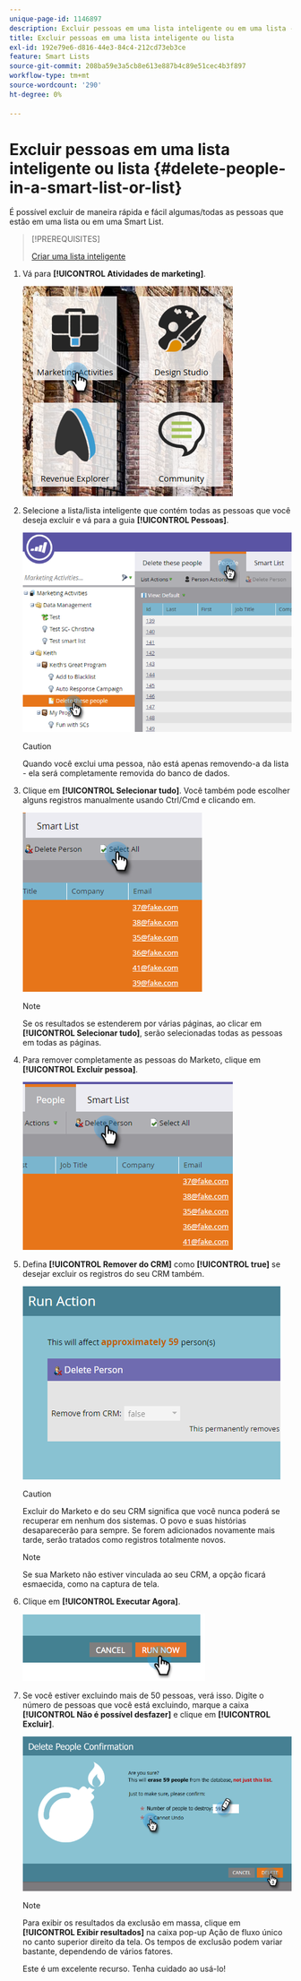 ```yaml
---
unique-page-id: 1146897
description: Excluir pessoas em uma lista inteligente ou em uma lista - Documentação do Marketo - Documentação do produto
title: Excluir pessoas em uma lista inteligente ou lista
exl-id: 192e79e6-d816-44e3-84c4-212cd73eb3ce
feature: Smart Lists
source-git-commit: 208ba59e3a5cb8e613e887b4c89e51cec4b3f897
workflow-type: tm+mt
source-wordcount: '290'
ht-degree: 0%

---
```


# Excluir pessoas em uma lista inteligente ou lista {#delete-people-in-a-smart-list-or-list}

É possível excluir de maneira rápida e fácil algumas/todas as pessoas que estão em uma lista ou em uma Smart List.

>[!PREREQUISITES]
>
>[Criar uma lista inteligente](/help/marketo/product-docs/core-marketo-concepts/smart-lists-and-static-lists/creating-a-smart-list/create-a-smart-list.md)

1. Vá para **[!UICONTROL Atividades de marketing]**.

   ![](assets/ma-1.png)

1. Selecione a lista/lista inteligente que contém todas as pessoas que você deseja excluir e vá para a guia **[!UICONTROL Pessoas]**.

   ![](assets/two-1.png)

   >[!CAUTION]
   >
   >Quando você exclui uma pessoa, não está apenas removendo-a da lista - ela será completamente removida do banco de dados.

1. Clique em **[!UICONTROL Selecionar tudo]**. Você também pode escolher alguns registros manualmente usando Ctrl/Cmd e clicando em.

   ![](assets/three-1.png)

   >[!NOTE]
   >
   >Se os resultados se estenderem por várias páginas, ao clicar em **[!UICONTROL Selecionar tudo]**, serão selecionadas todas as pessoas em todas as páginas.

1. Para remover completamente as pessoas do Marketo, clique em **[!UICONTROL Excluir pessoa]**.

   ![](assets/four-1.png)

1. Defina **[!UICONTROL Remover do CRM]** como **[!UICONTROL true]** se desejar excluir os registros do seu CRM também.

   ![](assets/five.png)

   >[!CAUTION]
   >
   >Excluir do Marketo e do seu CRM significa que você nunca poderá se recuperar em nenhum dos sistemas. O povo e suas histórias desaparecerão para sempre. Se forem adicionados novamente mais tarde, serão tratados como registros totalmente novos.

   >[!NOTE]
   >
   >Se sua Marketo não estiver vinculada ao seu CRM, a opção ficará esmaecida, como na captura de tela.

1. Clique em **[!UICONTROL Executar Agora]**.

   ![](assets/image2014-9-24-13-3a0-3a3.png)

1. Se você estiver excluindo mais de 50 pessoas, verá isso. Digite o número de pessoas que você está excluindo, marque a caixa **[!UICONTROL Não é possível desfazer]** e clique em **[!UICONTROL Excluir]**.

   ![](assets/seven.png)

   >[!NOTE]
   >
   >Para exibir os resultados da exclusão em massa, clique em **[!UICONTROL Exibir resultados]** na caixa pop-up Ação de fluxo único no canto superior direito da tela. Os tempos de exclusão podem variar bastante, dependendo de vários fatores.

   Este é um excelente recurso. Tenha cuidado ao usá-lo!
